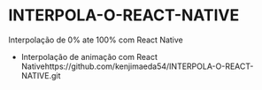 # INTERPOLA-O-REACT-NATIVE
Interpolação de 0% ate 100% com React Native


- Interpolação de animação com React Nativehttps://github.com/kenjimaeda54/INTERPOLA-O-REACT-NATIVE.git
